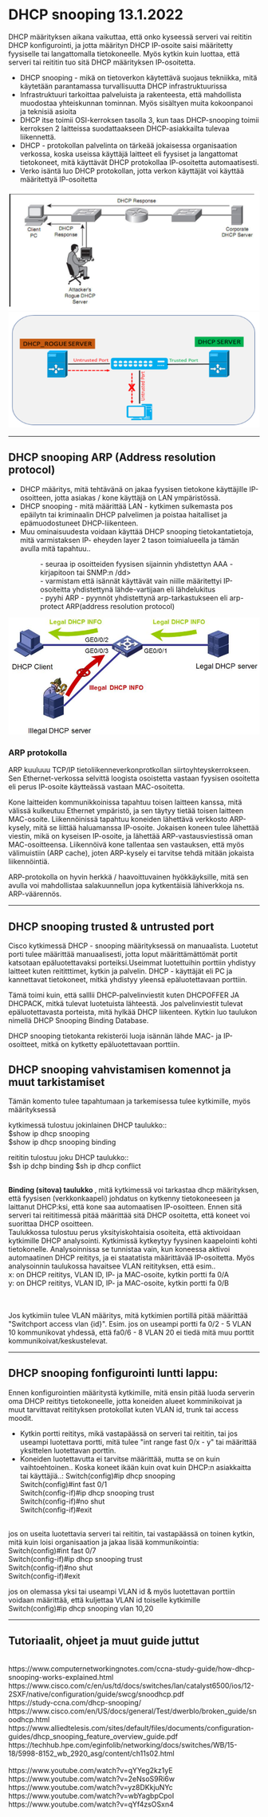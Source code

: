 <h1>DHCP snooping 13.1.2022 </h1>

DHCP määrityksen aikana vaikuttaa, että onko kyseessä serveri vai reititin DHCP konfigurointi, ja jotta määrityn DHCP IP-osoite saisi määritetty fyysiselle tai langattomalla tietokoneelle. Myös kytkin kuin luottaa, että serveri tai reititin tuo sitä DHCP määrityksen IP-osoitetta.  

<ul>
<li> DHCP snooping - mikä on tietoverkon käytettävä suojaus tekniikka, mitä käytetään parantamassa turvallisuutta DHCP infrastruktuurissa </li>

<li> Infrastruktuuri tarkoittaa palveluista ja rakenteesta, että mahdollista muodostaa yhteiskunnan tominnan. Myös sisältyen muita kokoonpanoi ja teknisiä asioita </li>

<li> DHCP itse toimii OSI-kerroksen tasolla 3, kun taas DHCP-snooping toimii kerroksen 2 laitteissa suodattaakseen DHCP-asiakkailta tulevaa liikennettä. </li>

<li>DHCP - protokollan palvelinta on tärkeää jokaisessa organisaation verkossa, koska useissa käyttäjä laitteet eli fyysiset ja langattomat tietokoneet, mitä käyttävät DHCP protokollaa IP-osoitetta automaatisesti. </li>
  
<li>Verko isäntä luo DHCP protokollan, jotta verkon käyttäjät voi käyttää määritettyä IP-osoitetta</li>
  
</ul>

![alt text](kuvat/DHCP_response.PNG?raw=true)
![alt text](kuvat/DHCP_serverPC.PNG?raw=true)

<hr>
<h2>DHCP snooping ARP (Address resolution protocol)</h2>

<ul> 
  <li>DHCP määritys, mitä tehtävänä on jakaa fyysisen tietokone käyttäjille IP-osoitteen, jotta asiakas / kone käyttäjä on LAN ympäristössä.</li>
  <li>DHCP snooping - mitä määrittää LAN - kytkimen sulkemasta pos epäilytn tai kriminaalin DHCP palvelimen ja poistaa haitalliset ja epämuodostuneet DHCP-liikenteen.</li>
  <li>Muu ominaisuudesta voidaan käyttää DHCP snooping tietokantatietoja, mitä varmistaksen IP- eheyden layer 2 tason toimialueella ja tämän avulla mitä tapahtuu..</li>
  <dl>
    <dd>- seuraa ip osoitteiden fyysisen sijainnin yhdistettyn AAA - kirjapitoon tai SNMP:n /dd>
    <dd>- varmistam että isännät käyttävät vain niille määritettyi IP-osoiteitta yhdistettynä lähde-vartijaan eli lähdelukitus </dd>
    <dd>- pyyhi ARP - pyynnöt yhdistettynä arp-tarkastukseen eli arp-protect ARP(address resolution protocol)</dd>
  </dl>
</ul>

![alt text](kuvat/DHCP_twoServer.PNG?raw=true)


<h3>ARP protokolla</h3>
ARP kuuluuu TCP/IP tietoliikenneverkonprotkollan siirtoyhteyskerrokseen. Sen Ethernet-verkossa selvittä loogista osoistetta vastaan fyysisen osoitetta eli perus IP-osoite käytteässä vastaan MAC-osoitetta.

Kone laitteiden kommunikkoinissa tapahtuu toisen laitteen kanssa, mitä välissä kulkeutuu Ethernet ympäristö, ja sen täytyy tietää toisen laitteen MAC-osoite. Liikennöinissä tapahtuu koneiden lähettävä verkkosto ARP-kysely, mitä se liittää haluamanssa IP-osoite. Jokaisen koneen tulee lähettää viestin, mikä on kyseisen IP-osoite, ja lähettää ARP-vastausviestissä oman MAC-osoitteensa. Liikennöivä kone tallentaa sen vastauksen, että myös välimuistiin (ARP cache), joten ARP-kysely ei tarvitse tehdä mitään jokaista liikennöintiä.

ARP-protokolla on hyvin herkkä / haavoittuvainen hyökkäyksille, mitä sen avulla voi mahdollistaa salakuunnellun jopa kytkentäisiä lähiverkkoja ns. ARP-väärennös.

<hr>
<h2>DHCP snooping trusted & untrusted port</h2>

Cisco kytkimessä DHCP - snooping määrityksessä on manuaalista. Luotetut porti tulee määrittää manuaalisesti, jotta loput määrittämättömät portit katsotaan epäluotettavaksi porteiksi.Useimmat luotettuihin porttiin yhdistyy laitteet kuten reititttimet, kytkin ja palvelin. DHCP - käyttäjät eli PC ja kannettavat tietokoneet, mitkä yhdistyy yleensä epäluotettavaan porttiin.

Tämä toimi kuin, että salllii DHCP-palvelinviestit kuten DHCPOFFER JA DHCPACK, mitkä tulevat luotetuista lähteestä. Jos palvelinviestit tulevat epäluotettavasta porteista, mitä hylkää DHCP liikenteen. Kytkin luo taulukon nimellä DHCP Snooping Binding Database.

DHCP snooping tietokanta rekisteröi luoja isännän lähde MAC- ja IP-osoitteet, mitkä on kytketty epäluotettavaan porttiin.

<h2>DHCP snooping vahvistamisen komennot ja muut tarkistamiset</h2>

Tämän komento tulee tapahtumaan ja tarkemisessa tulee kytkimille, myös määrityksessä
<br>

kytkimessä tulostuu jokinlainen DHCP taulukko:: <br>
$show ip dhcp snooping <br>
$show ip dhcp snooping binding <br>

reititin tulostuu joku DHCP taulukko:: <br>
$sh ip dchp binding
$sh ip dhcp conflict

<br>
<b>Binding (sitova) taulukko </b>, mitä kytkimessä voi tarkastaa dhcp määrityksen, että fyysisen (verkkonkaapeli) johdatus on kytkenny tietokoneeseen ja laittanut DHCP:ksi, että kone saa automaatisen IP-osoitteen. Ennen sitä serveri tai reititimessä pitää määrittää sitä DHCP osoitetta, että koneet voi suorittaa DHCP osoitteen. 

<br>
Taulukkossa tulostuu perus yksityiskohtaisia osoiteita, että aktivoidaan kytkimille DHCP analysointi. Kytkimissä kytkeytyy fyysinen kaapelointi kohti tietokonelle. Analysoinnissa se tunnistaa vain, kun koneessa aktivoi automaatinen DHCP reititys, ja ei staatatista määrittävää IP-osoitetta. Myös analysoinnin taulukossa havaitsee VLAN reitityksen, että esim.. <br>
x: on DHCP reititys, VLAN ID, IP- ja MAC-osoite, kytkin portti fa 0/A 
<br>
y: on DHCP reititys, VLAN ID, IP- ja MAC-osoite, kytkin portti fa 0/B

<br><br>
Jos kytkimiin tulee VLAN määritys, mitä kytkimien portillä pitää määrittää "Switchport access vlan {id}". Esim. jos on useampi portti fa 0/2 - 5 VLAN 10 kommunikovat yhdessä, että fa0/6 - 8 VLAN 20 ei tiedä mitä muu porttit kommunikoivat/keskustelevat.

<hr>
<h2>DHCP snooping fonfigurointi luntti lappu: </h2>

Ennen konfigurointien määritystä kytkimille, mitä ensin pitää luoda serverin oma DHCP reititys tietokoneelle, jotta koneiden alueet komminikoivat ja muut tarvittavat reitityksen protokollat kuten VLAN id, trunk tai access moodit.  

- Kytkin portti reititys, mikä vastapäässä on serveri tai reititin, tai jos useampi luotettava portti, mitä tulee "int range fast 0/x - y" tai määrittää yksittelen luotettavan porttin. <br>
- Koneiden luotettavutta ei tarvitse määrittää, mutta se on kuin vaihtoehtoinen.. Koska koneet ikään kuin ovat kuin DHCP:n asiakkaitta tai käyttäjiä..:
Switch(config)#ip dhcp snooping <br>
Switch(config)#int fast 0/1 <br>
Switch(config-if)#ip dhcp snooping trust <br>
Switch(config-if)#no shut <br>
Switch(config-if)#exit  <br> <br>

jos on useita luotettavia serveri tai reititin, tai vastapäässä on toinen kytkin, mitä kuin loisi organisaation ja jakaa lisää kommunikointia:
Switch(config)#int fast 0/7 <br>
Switch(config-if)#ip dhcp snooping trust <br>
Switch(config-if)#no shut <br>
Switch(config-if)#exit <br>

jos on olemassa yksi tai useampi VLAN id & myös luotettavan porttiin voidaan määrittää, että kuljettaa VLAN id toiselle kytkimille <br>
Switch(config)#ip dhcp snooping vlan 10,20 <br>


<hr>

<h2>Tutoriaalit, ohjeet ja muut guide juttut</h2>
<br>
https://www.computernetworkingnotes.com/ccna-study-guide/how-dhcp-snooping-works-explained.html<br>
https://www.cisco.com/c/en/us/td/docs/switches/lan/catalyst6500/ios/12-2SXF/native/configuration/guide/swcg/snoodhcp.pdf<br>
https://study-ccna.com/dhcp-snooping/<br>
https://www.cisco.com/en/US/docs/general/Test/dwerblo/broken_guide/snoodhcp.html<br>
https://www.alliedtelesis.com/sites/default/files/documents/configuration-guides/dhcp_snooping_feature_overview_guide.pdf <br>
https://techhub.hpe.com/eginfolib/networking/docs/switches/WB/15-18/5998-8152_wb_2920_asg/content/ch11s02.html
<br><br>
https://www.youtube.com/watch?v=qYYeg2kz1yE <br>
https://www.youtube.com/watch?v=2eNsoS9Ri6w <br>
https://www.youtube.com/watch?v=yz8DKkjuNYc <br>
https://www.youtube.com/watch?v=wbYagbpCpoI <br>
https://www.youtube.com/watch?v=qYf4zsOSxn4<br>
